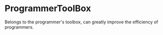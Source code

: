 # ProgrammerToolBox
Belongs to the programmer's toolbox, can greatly improve the efficiency of programmers.
